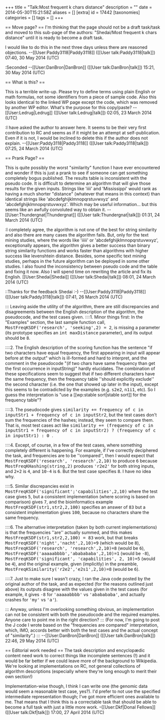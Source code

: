 +++
title = "Talk:Most frequent k chars distance"
description = ""
date = 2014-05-30T15:21:58Z
aliases = []
[extra]
id = 17442
[taxonomies]
categories = []
tags = []
+++

== Move page? ==
I'm thinking that the page should not be a draft task/task and moved to this sub-page of the authors: "Shedai/Most frequent k chars distance" until it is ready to become a draft task. 

I would like to do this in the next three days unless there are reasoned objections. --[[User:Paddy3118|Paddy3118]] ([[User talk:Paddy3118|talk]]) 07:40, 30 May 2014 (UTC)

:Seconded --[[User:DanBron|DanBron]] ([[User talk:DanBron|talk]]) 15:21, 30 May 2014 (UTC)

== What is this? ==

This is a terrible write-up. Please try to define terms using plain English or math formulas, not some identifiers from a piece of sample code. Also this looks identical to the linked WP page except the code, which was removed by another WP editor. What's the purpose for this copy/paste? --[[User:Ledrug|Ledrug]] ([[User talk:Ledrug|talk]]) 02:05, 23 March 2014 (UTC)

:I have asked the author to answer here. It seems to be their very first contribution to RC and seems as if it might be an attempt at self-publication. Even if it is not, I would be inclined to delete this if the author does not explain. --[[User:Paddy3118|Paddy3118]] ([[User talk:Paddy3118|talk]]) 07:25, 24 March 2014 (UTC)

== Prank Page? ==

This is quite possibly the worst "similarity" function I have ever encountered and wonder if this is just a prank to see if someone can get something completely bogus published. The results table is inconsistent with the pseudo code. It is difficult to determine an algorithm that will give those results for the given inputs. Strings like 'iiii' and 'Mississippi' would rank as having a much shorter "distance" (whatever that means in this context) than identical strings like 'abcdefghijklmnopqrstuvwxyz' and 'abcdefghijklmnopqrstuvwxyz'. Which may be useful information... but this seems like an awfully convoluted way to obtain it. --[[User:Thundergnat|Thundergnat]] ([[User talk:Thundergnat|talk]]) 01:31, 24 March 2014 (UTC)

:I completely agree, the algorithm is not one of the best for string similarity and also there are many cases the algorithm fails. But, only for the text mining studies, where the words like 'iiiii' or 'abcdefghijklmnopqrstuvwxyz', exceptionally appears, the algorithm gives a better success than binary string similarity functions and works faster than algorithms with higher success like levenshtein distance. Besides, some specific text mining studies, perhaps in the future algorithm can be deployed in some other studies. I also found the inconsistency between pseudo code and the table and fixing it now. Also I will spend time on rewriting the article and fix its English. [[User:Shedai|Shedai]] ([[User talk:Shedai|talk]]) 08:01, 24 March 2014 (UTC)

::Thanks for the feedback Shedai :-)
--[[User:Paddy3118|Paddy3118]] ([[User talk:Paddy3118|talk]]) 07:41, 26 March 2014 (UTC)

::: Leaving aside the utility of the algorithm, there are still discrepancies and disagreements between the English description of the algorithm, the pseudocode, and the test cases given. 
::::1. Minor things first: In the "Examples" section, the last sample function call, <tt>MostFreqKSDF('research', 'seeking',2) = 2</tt>, is missing a parameter (its prototype specifies an <tt>int maxDistance</tt> parameter), and its output should be <tt>8</tt>.

::::2. The English description of the scoring function has the sentence "if two characters have equal frequency, the first appearing in input will appear before at the output" which is ill-formed and hard to interpret, and the comment in the pseudocode "(if two chars have same frequency than get the first occurrence in inputString)" hardly elucidates. The combination of these specifications seem to suggest that if two different characters have the same frequency, then the frequency table ''should explicitly exclude'' the second character (i.e. the one that showed up later in the input),  except this seems to be contradicted by the examples (e.g. <tt>s2e2</tt>, <tt>n1i1</tt>, etc). So I guess the interpretation is "use a [[wp:stable sort|stable sort]] for the frequency table"?

::::3. The pseudocode gives <tt>similarity += frequency of c in inputStr1 + frequency of c in inputStr2</tt>, but the test cases don't sum the frequencies of the hashes; instead, they seem to compare them. That is, most test cases act like <tt> similarity += (frequency of c in inputStr1 = frequency of c in inputStr2) ? (frequency of c in inputStr1) : 0 </tt>. 

::::4. Except, of course, in a few of the test cases, where something completely different is happening.  For example, if I've correctly deciphered the task, and frequencies are to be ''compared'', then I would expect that <tt>MostFreqKSDF('research', 'research',2,10)</tt> to produce <tt>6</tt> because <tt>MostFreqKHashing(string,2)</tt> produces <tt>'r2e2'</tt> for both string inputs, and <tt>2+2</tt> is <tt>4</tt>, and <tt>10-4</tt> is <tt>6</tt>. But the test case specifies <tt>8</tt>. I have no idea why.

::::5. Similar discrepancies exist in <tt>MostFreqKSDF('significant';'capabilities',2,10)</tt> where the test case gives <tt>5</tt>, but a consistent implementation (where scoring is based on comparison) gives <tt>7</tt>, and the bioinformatics example <tt>MostFreqKSDF(str1,str2,2,100)</tt> specifies an answer of <tt>83</tt> but a consistent implementation gives <tt>100</tt>, because no characters share the same frequency. 

::::6. The alternative interpretation (taken by both current implementations) is that the frequencies ''are'' actually summed, and this makes <tt>MostFreqKSDF(str1,str2,2,100) = 83</tt> work, but that breaks <tt>MostFreqKSDF('night','nacht',2,10)=9</tt> (which would be <tt>8</tt>), <tt>MostFreqKSDF('research', 'research',2,10)=8</tt> (would be <tt>6</tt>), <tt>MostFreqKSDF('aaaaabbbb','ababababa',2,10)=1</tt> (would be <tt>-8</tt>), <tt>MostFreqKSDF('significant', 'capabilities', 2, 10)=5</tt> (would be <tt>4</tt>), and the original example, given (implicitly) in the preamble, <tt>MostFreqKSimilarity('r2e2','e2s1',2,10)=8</tt> (would be <tt>6</tt>).

::::7.  Just to make sure I wasn't crazy, I ran the Java code posted by the original author of the task, and as expected (for the reasons outlined just above) its outputs disagree with the values given in the test cases (for example, it gives <tt>-8</tt> for <tt>'aaaaabbbb'</tt> vs <tt>'ababababa'</tt>, and actually crashes for <tt>'my'</tt> vs <tt>'a'</tt>). 

::: Anyway, unless I'm overlooking something obvious, an implementation can not be consistent with both the pseudocode and the required examples. Anyone care to point me in the right direction?
::: (For now, I'm going to post the J code I wrote based on the "frequencies are compared" interpretation, which, IMO, accords better with both the test cases and the actual concept of "similarity".)
::: --[[User:DanBron|DanBron]] ([[User talk:DanBron|talk]]) 22:46, 29 May 2014 (UTC)

== Editorial work needed ==
The task description and encyclopædic content need work to correct things like incomplete sentences (!) and it would be far better if we could leave more of the background to Wikipedia. We're looking at implementations on RC, not general collections of algorithm descriptions (especially where they're long enough to merit their own section!)

Implementation-wise though, I think I can write one (the genomic data would seem a reasonable test case, yes?). I'd prefer to not use the specified intermediate representation though; I've got more efficient ones available to me. That means that I think this is a correctable task that should be able to become a full task with just a little more work. –[[User:Dkf|Donal Fellows]] ([[User talk:Dkf|talk]]) 17:00, 27 April 2014 (UTC)

